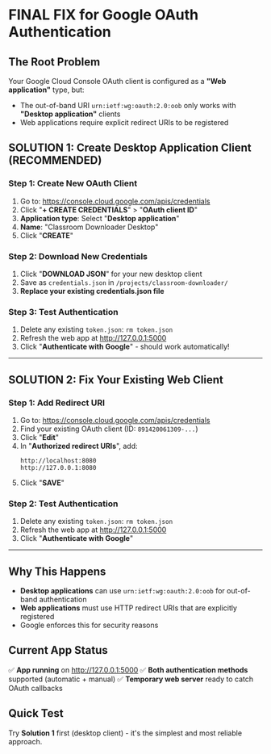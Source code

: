 # FINAL FIX for Google OAuth Authentication

## The Root Problem
Your Google Cloud Console OAuth client is configured as a **"Web application"** type, but:
- The out-of-band URI `urn:ietf:wg:oauth:2.0:oob` only works with **"Desktop application"** clients
- Web applications require explicit redirect URIs to be registered

## SOLUTION 1: Create Desktop Application Client (RECOMMENDED)

### Step 1: Create New OAuth Client
1. Go to: https://console.cloud.google.com/apis/credentials
2. Click "**+ CREATE CREDENTIALS**" > "**OAuth client ID**"
3. **Application type**: Select "**Desktop application**"
4. **Name**: "Classroom Downloader Desktop"
5. Click "**CREATE**"

### Step 2: Download New Credentials
1. Click "**DOWNLOAD JSON**" for your new desktop client
2. Save as `credentials.json` in `/projects/classroom-downloader/`
3. **Replace your existing credentials.json file**

### Step 3: Test Authentication
1. Delete any existing `token.json`: `rm token.json`
2. Refresh the web app at http://127.0.0.1:5000
3. Click "**Authenticate with Google**" - should work automatically!

---

## SOLUTION 2: Fix Your Existing Web Client

### Step 1: Add Redirect URI
1. Go to: https://console.cloud.google.com/apis/credentials
2. Find your existing OAuth client (ID: `891420061309-...`)
3. Click "**Edit**"
4. In "**Authorized redirect URIs**", add:
   ```
   http://localhost:8080
   http://127.0.0.1:8080
   ```
5. Click "**SAVE**"

### Step 2: Test Authentication
1. Delete any existing `token.json`: `rm token.json`
2. Refresh the web app at http://127.0.0.1:5000
3. Click "**Authenticate with Google**"

---

## Why This Happens
- **Desktop applications** can use `urn:ietf:wg:oauth:2.0:oob` for out-of-band authentication
- **Web applications** must use HTTP redirect URIs that are explicitly registered
- Google enforces this for security reasons

## Current App Status
✅ **App running** on http://127.0.0.1:5000
✅ **Both authentication methods** supported (automatic + manual)
✅ **Temporary web server** ready to catch OAuth callbacks

## Quick Test
Try **Solution 1** first (desktop client) - it's the simplest and most reliable approach.
